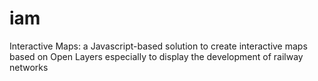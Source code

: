 # iam
Interactive Maps: a Javascript-based solution to create interactive maps based on Open Layers especially to display the development of railway networks
